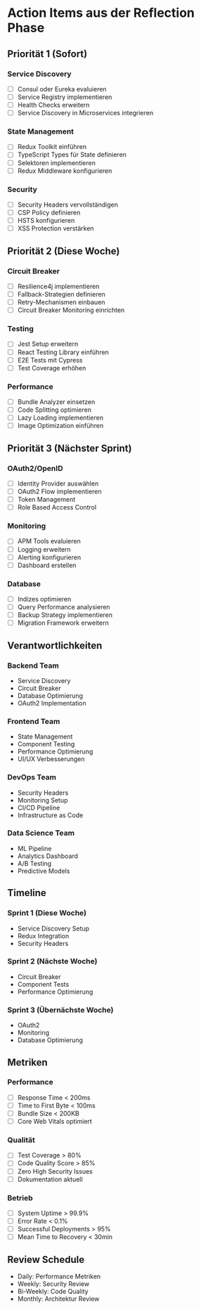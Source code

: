 # Action Items aus der Reflection Phase

## Priorität 1 (Sofort)

### Service Discovery
- [ ] Consul oder Eureka evaluieren
- [ ] Service Registry implementieren
- [ ] Health Checks erweitern
- [ ] Service Discovery in Microservices integrieren

### State Management
- [ ] Redux Toolkit einführen
- [ ] TypeScript Types für State definieren
- [ ] Selektoren implementieren
- [ ] Redux Middleware konfigurieren

### Security
- [ ] Security Headers vervollständigen
- [ ] CSP Policy definieren
- [ ] HSTS konfigurieren
- [ ] XSS Protection verstärken

## Priorität 2 (Diese Woche)

### Circuit Breaker
- [ ] Resilience4j implementieren
- [ ] Fallback-Strategien definieren
- [ ] Retry-Mechanismen einbauen
- [ ] Circuit Breaker Monitoring einrichten

### Testing
- [ ] Jest Setup erweitern
- [ ] React Testing Library einführen
- [ ] E2E Tests mit Cypress
- [ ] Test Coverage erhöhen

### Performance
- [ ] Bundle Analyzer einsetzen
- [ ] Code Splitting optimieren
- [ ] Lazy Loading implementieren
- [ ] Image Optimization einführen

## Priorität 3 (Nächster Sprint)

### OAuth2/OpenID
- [ ] Identity Provider auswählen
- [ ] OAuth2 Flow implementieren
- [ ] Token Management
- [ ] Role Based Access Control

### Monitoring
- [ ] APM Tools evaluieren
- [ ] Logging erweitern
- [ ] Alerting konfigurieren
- [ ] Dashboard erstellen

### Database
- [ ] Indizes optimieren
- [ ] Query Performance analysieren
- [ ] Backup Strategy implementieren
- [ ] Migration Framework erweitern

## Verantwortlichkeiten

### Backend Team
- Service Discovery
- Circuit Breaker
- Database Optimierung
- OAuth2 Implementation

### Frontend Team
- State Management
- Component Testing
- Performance Optimierung
- UI/UX Verbesserungen

### DevOps Team
- Security Headers
- Monitoring Setup
- CI/CD Pipeline
- Infrastructure as Code

### Data Science Team
- ML Pipeline
- Analytics Dashboard
- A/B Testing
- Predictive Models

## Timeline

### Sprint 1 (Diese Woche)
- Service Discovery Setup
- Redux Integration
- Security Headers

### Sprint 2 (Nächste Woche)
- Circuit Breaker
- Component Tests
- Performance Optimierung

### Sprint 3 (Übernächste Woche)
- OAuth2
- Monitoring
- Database Optimierung

## Metriken

### Performance
- [ ] Response Time < 200ms
- [ ] Time to First Byte < 100ms
- [ ] Bundle Size < 200KB
- [ ] Core Web Vitals optimiert

### Qualität
- [ ] Test Coverage > 80%
- [ ] Code Quality Score > 85%
- [ ] Zero High Security Issues
- [ ] Dokumentation aktuell

### Betrieb
- [ ] System Uptime > 99.9%
- [ ] Error Rate < 0.1%
- [ ] Successful Deployments > 95%
- [ ] Mean Time to Recovery < 30min

## Review Schedule

- Daily: Performance Metriken
- Weekly: Security Review
- Bi-Weekly: Code Quality
- Monthly: Architektur Review 